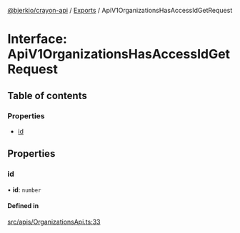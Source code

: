[@bjerkio/crayon-api](../README.md) / [Exports](../modules.md) / ApiV1OrganizationsHasAccessIdGetRequest

# Interface: ApiV1OrganizationsHasAccessIdGetRequest

## Table of contents

### Properties

- [id](ApiV1OrganizationsHasAccessIdGetRequest.md#id)

## Properties

### id

• **id**: `number`

#### Defined in

[src/apis/OrganizationsApi.ts:33](https://github.com/bjerkio/crayon-api-js/blob/22cd66d/src/apis/OrganizationsApi.ts#L33)
